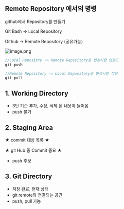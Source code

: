 ## Remote Repository 에서의 명령

github에서 Repository를 만들기

Git Bash → Local Repository

Github → Remote Repository (공유가능)

![image.png](https://prod-files-secure.s3.us-west-2.amazonaws.com/547f1c48-5a0b-472d-86a8-adaa5787ee36/6520c3da-7c76-4847-96fa-57852a5aa11b/image.png)

```java
//Local Repositry -> Remote Repository로 변경사항 업로드
git push

//Remote Repository -> Local Repository로 변경사항 적용
git pull

```

## 1. Working Directory

- 3번 기준 추가, 수정, 삭제 된 내용이 들어옴
- push 불가

## 2. Staging Area

★ commit 대상 목록 ★

★ git Hub 중 Commit 중요 ★

- push 후보

## 3. Git Directory

- 저장 완료, 현재 상태
- git remote와 연결되는 공간
- push, pull 가능
